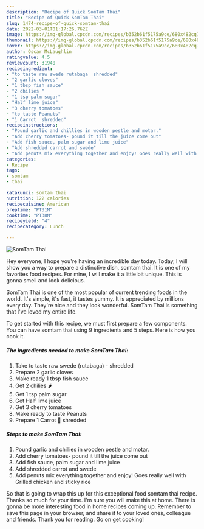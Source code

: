 ```yaml
---
description: "Recipe of Quick SomTam Thai"
title: "Recipe of Quick SomTam Thai"
slug: 1474-recipe-of-quick-somtam-thai
date: 2022-03-01T01:17:26.762Z
image: https://img-global.cpcdn.com/recipes/b352b61f5175a9ce/680x482cq70/somtam-thai-recipe-main-photo.jpg
thumbnail: https://img-global.cpcdn.com/recipes/b352b61f5175a9ce/680x482cq70/somtam-thai-recipe-main-photo.jpg
cover: https://img-global.cpcdn.com/recipes/b352b61f5175a9ce/680x482cq70/somtam-thai-recipe-main-photo.jpg
author: Oscar McLaughlin
ratingvalue: 4.5
reviewcount: 31940
recipeingredient:
- "to taste raw swede rutabaga  shredded"
- "2 garlic cloves"
- "1 tbsp fish sauce"
- "2 chilies "
- "1 tsp palm sugar"
- "Half lime juice"
- "3 cherry tomatoes"
- "to taste Peanuts"
- "1 Carrot  shredded"
recipeinstructions:
- "Pound garlic and chillies in wooden pestle and motar."
- "Add cherry tomatoes- pound it till the juice come out"
- "Add fish sauce, palm sugar and lime juice"
- "Add shredded carrot and swede"
- "Add penuts mix everything together and enjoy! Goes really well with Grilled chicken and sticky rice"
categories:
- Recipe
tags:
- somtam
- thai

katakunci: somtam thai 
nutrition: 122 calories
recipecuisine: American
preptime: "PT31M"
cooktime: "PT38M"
recipeyield: "4"
recipecategory: Lunch

---
```



![SomTam Thai](https://img-global.cpcdn.com/recipes/b352b61f5175a9ce/680x482cq70/somtam-thai-recipe-main-photo.jpg)

Hey everyone, I hope you're having an incredible day today. Today, I will show you a way to prepare a distinctive dish, somtam thai. It is one of my favorites food recipes. For mine, I will make it a little bit unique. This is gonna smell and look delicious.



SomTam Thai is one of the most popular of current trending foods in the world. It's simple, it's fast, it tastes yummy. It is appreciated by millions every day. They're nice and they look wonderful. SomTam Thai is something that I've loved my entire life.


To get started with this recipe, we must first prepare a few components. You can have somtam thai using 9 ingredients and 5 steps. Here is how you cook it.

<!--inarticleads1-->

##### The ingredients needed to make SomTam Thai:

1. Take to taste raw swede (rutabaga) - shredded
1. Prepare 2 garlic cloves
1. Make ready 1 tbsp fish sauce
1. Get 2 chilies 🌶
1. Get 1 tsp palm sugar
1. Get Half lime juice
1. Get 3 cherry tomatoes
1. Make ready to taste Peanuts
1. Prepare 1 Carrot 🥕 shredded




<!--inarticleads2-->

##### Steps to make SomTam Thai:

1. Pound garlic and chillies in wooden pestle and motar.
1. Add cherry tomatoes- pound it till the juice come out
1. Add fish sauce, palm sugar and lime juice
1. Add shredded carrot and swede
1. Add penuts mix everything together and enjoy! Goes really well with Grilled chicken and sticky rice




So that is going to wrap this up for this exceptional food somtam thai recipe. Thanks so much for your time. I'm sure you will make this at home. There is gonna be more interesting food in home recipes coming up. Remember to save this page in your browser, and share it to your loved ones, colleague and friends. Thank you for reading. Go on get cooking!

